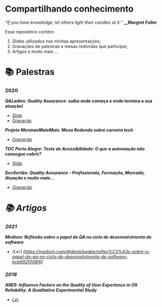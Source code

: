 # Compartilhando conhecimento
<i>“If you have knowledge, let others light their candles at it.”</i>
<b>__Margret Fuller</b>


Esse repositório contém:
<ol>
  <li> Slides utilizados nas minhas apresentações;</>
    <li> Gravações de palestras e mesas redondas que participei;</>
      <li> Artigos e muito mais ... </>
      </ol>
      
# 📚 Palestras 

### 2020

<b><i>QALadies</i>: Quality Assurance: saiba onde começa e onde termina a sua atuação! </b>
- [Slide](https://speakerdeck.com/danielayabe/quality-assurance-saiba-onde-comeca-e-onde-termina-a-sua-atuacao)
- [Gravação](https://youtu.be/pCne-Q9cTsc?t=7182)

<b><i>Projeto MeninasMaisMais<i/>: Mesa Redonda sobre carreira tech</b>
- [Gravação](https://youtu.be/3c0U0HS7Uqo?t=909)

<b><i>TDC Porto Alegre</i>: Teste de Acessibilidade: O que a automação não consegue cobrir?</b>
- [Slide](https://speakerdeck.com/danielayabe/teste-de-acessibilidade-o-que-a-automacao-nao-consegue-cobrir)

<b><i>DevSertão</i>: Quality Assurance - Profissionais, Formação, Mercado, Atuação e muito mais...</b>
- [Gravação](https://youtu.be/RcS75O_Ip1U?t=339)


# 📚 Artigos

### 2021
<b><i>Medium</i>: Reflexão sobre o papel do QA no ciclo de desenvolvimento de software </b>
- [Ler] (https://medium.com/@danielayabe/reflex%C3%A3o-sobre-o-papel-do-qa-no-ciclo-de-desenvolvimento-de-software-bcb692f008f6)

### 2018

<b><i>ARES</i>: Influence Factors on the Quality of User Experience in OS Reliability: A Qualitative Experimental Study </b>
- [Ler](https://dl.acm.org/doi/abs/10.1145/3230833.3230862)

 
